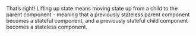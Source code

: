 That’s right! Lifting up state means moving state up from a child to the parent component - meaning that a previously stateless parent component becomes a stateful component, and a previously stateful child component becomes a stateless component.